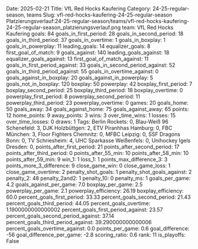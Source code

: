 Date: 2025-02-21
Title: VfL Red Hocks Kaufering
Category: 24-25-regular-season, teams
Slug: vfl-red-hocks-kaufering-24-25-regular-season
Platzierungsverlauf:24-25-regular-season/teams/vfl-red-hocks-kaufering-24-25-regular-season_platzierungsverlauf.png
team: VfL Red Hocks Kaufering
goals: 84
goals_in_first_period: 28
goals_in_second_period: 18
goals_in_third_period: 37
goals_in_overtime: 1
goals_in_boxplay: 1
goals_in_powerplay: 11
leading_goals: 14
equalizer_goals: 8
first_goal_of_match: 9
goals_against: 140
leading_goals_against: 18
equalizer_goals_against: 13
first_goal_of_match_against: 11
goals_in_first_period_against: 33
goals_in_second_period_against: 52
goals_in_third_period_against: 55
goals_in_overtime_against: 0
goals_against_in_boxplay: 20
goals_against_in_powerplay: 5
goals_not_in_boxplay: 120
boxplay: 50
powerplay: 42
boxplay_first_period: 7
boxplay_second_period: 25
boxplay_third_period: 18
boxplay_overtime: 0
powerplay_first_period: 8
powerplay_second_period: 11
powerplay_third_period: 23
powerplay_overtime: 0
games: 20
goals_home: 50
goals_away: 34
goals_against_home: 75
goals_against_away: 65
points: 12
home_points: 9
away_points: 3
wins: 3
over_time_wins: 1
losses: 15
over_time_losses: 0
draws: 1
Tags:  Berlin Rockets: 0,  Blau-Weiß 96 Schenefeld: 3,  DJK Holzbüttgen: 2,  ETV Piranhhas Hamburg: 0,  FBC München: 3,  Floor Fighters Chemnitz: 0,  MFBC Leipzig: 0,  SSF Dragons Bonn: 0,  TV Schriesheim: 4,  UHC Sparkasse Weißenfels: 0,  Unihockey Igels Dresden: 0,
points_after_first_period: 21
points_after_second_period: 17
points_after_third_period: 0
points_after_55_min: 10
points_after_58_min: 10
points_after_59_min: 9
win_1: 1
loss_1: 1
points_max_difference_3: 3
points_more_3_difference: 9
close_game_win: 0
close_game_loss: 1
close_game_overtime: 2
penalty_shot_goals: 1
penalty_shot_goals_against: 2
penalty_2: 48
penalty_2and2: 1
penalty_10: 0
penalty_ms: 1
goals_per_game: 4.2
goals_against_per_game: 7.0
boxplay_per_game: 2.5
powerplay_per_game: 2.1
powerplay_efficiency: 26.19
boxplay_efficiency: 60.0
percent_goals_first_period: 33.33
percent_goals_second_period: 21.43
percent_goals_third_period: 44.05
percent_goals_overtime: 1.1900000000000002
percent_goals_first_period_against: 23.57
percent_goals_second_period_against: 37.14
percent_goals_third_period_against: 39.290000000000006
percent_goals_overtime_against: 0.0
points_per_game: 0.6
goal_difference: -56
goal_difference_per_game: -2.8
scoring_ratio: 0.6
rank: 11
is_playoffs: False
